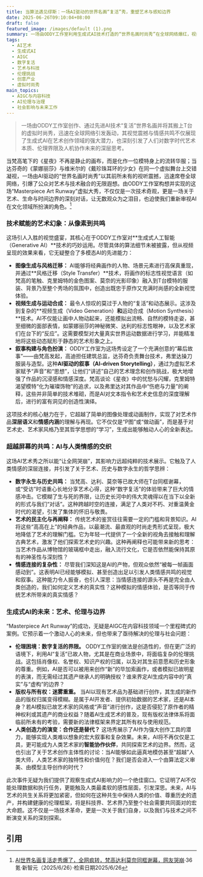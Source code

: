 ```yaml
---
title: 当算法遇见缪斯：一场AI驱动的世界名画“复活”秀，重塑艺术与感知边界
date: 2025-06-26T09:10:04+08:00
draft: false
featured_image: /images/default (1).png
summary: 一场由ODDY工作室利用生成式AI技术打造的“世界名画时尚秀”在全球网络爆红，视频中梵高、蒙娜丽莎等经典艺术形象和画家们被“复活”并走上虚拟T台，以其震撼的视觉效果和情感共鸣引发了广泛关注。文章深入剖析了这项技术背后的多模态AI原理，探讨了数字艺术复活所带来的跨时空情感连接与艺术民主化趋势，并前瞻性地分析了生成式AI在艺术创作中面临的伦理、版权及人类创造力定位等深层挑战。
tags: 
  - AI艺术
  - 生成式AI
  - AIGC
  - 数字复活
  - 艺术与科技
  - 伦理挑战
  - 创意产业
  - 虚拟时尚秀
main_topics: 
  - AIGC与内容科技
  - AI伦理与治理
  - 社会影响与未来工作
---
```


> 一场由ODDY工作室创作、通过先进AI技术“复活”世界名画并将其搬上T台的虚拟时尚秀，迅速在全球网络引发轰动，其视觉震撼与情感共鸣不仅展现了生成式AI在艺术创作领域的强大潜力，也深刻引发了人们对数字时代艺术本质、伦理界限及人机协作未来的深层思考。

当梵高笔下的《星夜》不再是静止的画布，而是化作一位模特身上的流转华服；当达芬奇的《蒙娜丽莎》与维米尔的《戴珍珠耳环的少女》在同一个虚拟舞台上交错凝视，一场由AI驱动的“世界名画时尚秀”以其前所未有的视听震撼，迅速席卷全球网络，引爆了公众对艺术与技术融合的无限遐想。由ODDY工作室构想并实现的这场“Masterpiece Art Runway”虚拟大秀，不仅仅是一次技术奇观，更是一场关于艺术、生命与时间边界的深刻对话，让无数观众为之泪目，也迫使我们重新审视AI在文化领域所扮演的角色。[^1]

### 技术赋能的艺术幻象：从像素到共鸣

这场引人入胜的视觉盛宴，其核心在于ODDY工作室对**生成式人工智能（Generative AI）**技术的巧妙运用。尽管具体的算法细节未被披露，但从视频呈现的效果来看，它无疑整合了多模态AI的先进能力：

*   **图像生成与风格迁移：** AI能够将经典画作的人物、场景元素进行高保真重现，并通过**风格迁移（Style Transfer）**技术，将画作的标志性视觉语言（如梵高的笔触、克里姆特的金色图案、莫奈的光影印象）融入到T台模特的服装、背景乃至整个秀场的氛围中，创造出既忠于原作又充满时尚感的全新视觉体验。
*   **视频生成与运动合成：** 最令人惊叹的莫过于人物的“复活”和动态展示。这涉及到复杂的**视频生成（Video Generation）**和**运动合成（Motion Synthesis）**技术。AI不仅能让画中人物动起来，还能模拟出流畅、自然的模特走姿，甚至细微的面部表情，如蒙娜丽莎的神秘微笑、达利的标志性眼神，以及艺术家们在台下的“反应”。这需要模型对大量真实世界运动数据进行学习，并能精准地将这些动态赋形于静态的艺术形象之上。
*   **叙事构建与角色扮演：** ODDY工作室为这场秀设定了一个充满创意的“幕后故事”——由梵高发起，高迪担任建筑总监，达芬奇负责舞台技术，弗里达操刀服装与造型。这种**AI驱动的叙事（AI-driven Storytelling）**，通过为虚拟艺术家赋予“声音”和“思想”，让他们“讲述”自己的艺术理念和创作挑战，极大地增强了作品的沉浸感和情感深度。梵高谈论《星夜》中的忧愁与闪耀，克里姆特渴望模特“化为璀璨饰物”的追求，以及弗里达对其作品中“伤疤与力量”的阐释，这些并非简单的技术堆砌，而是AI对文本指令和艺术史信息的深度理解后，进行的富有洞见的创造性演绎。

这项技术的核心魅力在于，它超越了简单的图像处理或动画制作，实现了对艺术作品**深层语义**和**情感内涵**的理解与再现。它不仅仅是“P图”或“做动画”，而是基于对艺术史、艺术家风格乃至其哲学思想的“学习”，生成出能够触动人心的全新表达。

### 超越屏幕的共鸣：AI与人类情感的交织

这场AI艺术秀之所以能“让全网哭崩”，其影响力远超纯粹的技术展示。它触及了人类情感的深层连接，并引发了关于艺术、历史与数字永生的哲学思辨：

*   **数字永生与历史共鸣：** 当梵高、达利、莫奈等已故大师在T台同框谢幕，或“受访”时语重心长地分享艺术心得，这种“数字复活”的体验带来了巨大的情感冲击。它模糊了生与死的界限，让历史长河中的伟大灵魂得以在当下以全新的形式与我们“对话”。这种跨越时空的连接，满足了人类对不朽、对重温黄金时代的渴望，引发了集体的怀旧与敬畏。
*   **艺术的民主化与再阐释：** 传统艺术的鉴赏往往需要一定的门槛和背景知识。AI将这些“高高在上”的经典作品，以最潮流、最直观的时尚走秀形式呈现，极大地降低了艺术的理解门槛。它为年轻一代提供了一个全新的视角去接触和理解古典艺术，激发了他们探索艺术史的兴趣。这种再阐释也可能带来新的思考：当艺术作品从博物馆的玻璃框中走出，融入流行文化，它是否依然能保持其原有的神圣性与深刻性？
*   **情感连接的复杂性：** 尽管我们深知这是AI的产物，但观众依然“被每一帧画面感动到”。这表明AI已经能够模拟、甚至创造出足以引发人类情感共鸣的视觉和叙事。这种能力令人振奋，也引人深思：当情感连接的源头不再是完全由人类创造的，我们如何定义艺术的真实性？这种模拟的情感体验，是否等同于传统艺术所带来的真实情感？

### 生成式AI的未来：艺术、伦理与边界

“Masterpiece Art Runway”的成功，无疑是AIGC在内容科技领域一个里程碑式的案例。它预示着一个激动人心的未来，但也带来了亟待解决的伦理与社会问题：

*   **伦理困境：数字复活的界限。** ODDY工作室的做法是创造性的，但在更广泛的语境下，利用AI“复活”已故人物，尤其是在商业场景中，将面临复杂的伦理挑战。这包括肖像权、名誉权、知识产权的归属，以及对其生前意愿和历史形象的尊重。例如，AI是否可以被用来创作“新”的毕加索画作，或者模拟已故明星的表演，而无需经过其遗产继承人的明确授权？谁来界定AI生成内容中的“真实”与“虚构”的边界？
*   **版权与所有权：迷雾重重。** 当AI以现有艺术品为基础进行创作，其生成的新作品的版权归属变得模糊。是属于AI开发者、提供初始数据的艺术家，还是AI本身？若AI模拟已故艺术家的风格或“声音”进行创作，这是否侵犯了原作者的精神权利或其遗产的商业权益？随着AI生成艺术的普及，现有版权法律体系将面临前所未有的考验，需要新的法律框架来界定其所有权与使用规范。
*   **人类创造力的演变：合作还是替代？** 这场秀展示了AI作为强大创作工具的潜力，能够实现人类难以想象的宏大叙事和复杂效果。未来，AI将不再仅仅是工具，更可能成为人类艺术家的**智能协作伙伴**，共同探索艺术的边界。然而，这也引出了关于艺术创作主体性的讨论：当AI能够如此逼真地模仿甚至“超越”人类大师，人类艺术家的独特性和价值何在？我们是否会进入一个由算法定义审美、由模型主导创作的时代？

此次事件无疑为我们提供了观察生成式AI影响力的一个绝佳窗口。它证明了AI不仅能处理数据和执行任务，更能触及人类最柔软的感性层面，引发深思。未来，AI与艺术的共生关系将更加紧密，但如何在这种共生中保持人类的价值、尊重历史的遗产，并构建健康的伦理框架，将是科技界、艺术界乃至整个社会需要共同面对的宏大命题。这不仅是一场技术革命，更是一次关于我们自身，以及我们与技术之间不断演变关系的深刻探索。

## 引用

[^1]: [AI世界名画复活走秀爆了，全网疯转，梵高达利莫奈同框谢幕，网友哭崩](https://m.36kr.com/p/3352584487400069)·36氪·新智元（2025/6/26）·检索日期2025/6/26
[^2]: [AI世界名画复活走秀爆了，全网疯转！梵高达利莫奈同框谢幕，网友哭崩](https://m.163.com/news/sub/T1472562728078.html)·新智元 - 网易·新智元（2025/6/26）·检索日期2025/6/26
[^3]: [靠AI让爷爷“复活”，他拿下红杉1600万刀？要让所有地球人数字永生](https://m.36kr.com/p/3352583775695489)·36氪·未知作者（2025/6/26）·检索日期2025/6/26
[^4]: [一台观察人类DNA的AI“显微镜”：谷歌AlphaGenome问世](https://www.yeeyi.com/news/details/2717676/)·澳洲亿忆网·科技韵语（2025/6/25）·检索日期2025/6/26
